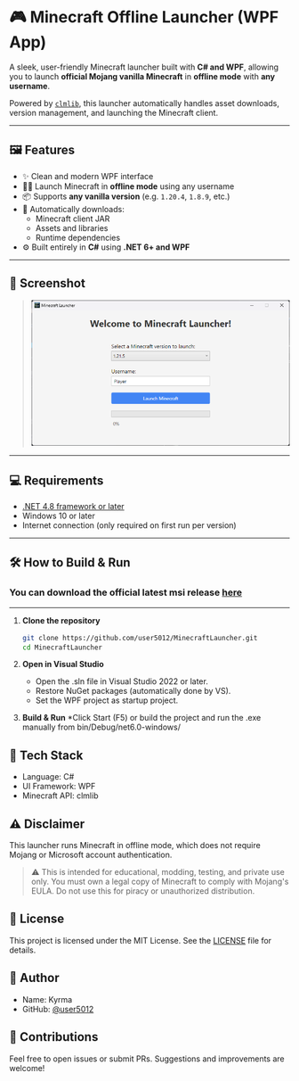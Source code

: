# 🎮 Minecraft Offline Launcher (WPF App)

A sleek, user-friendly Minecraft launcher built with **C# and WPF**, allowing you to launch **official Mojang vanilla Minecraft** in **offline mode** with **any username**.

Powered by [`clmlib`](https://github.com/CmlLib/CmlLib.Core), this launcher automatically handles asset downloads, version management, and launching the Minecraft client.

---

## 🖼️ Features

- ✨ Clean and modern WPF interface
- 🧑‍💻 Launch Minecraft in **offline mode** using any username
- 📦 Supports **any vanilla version** (e.g. `1.20.4`, `1.8.9`, etc.)
- 🔄 Automatically downloads:
  - Minecraft client JAR
  - Assets and libraries
  - Runtime dependencies
- ⚙️ Built entirely in **C#** using **.NET 6+ and WPF**

---

## 📸 Screenshot

> *![Launcher screenshot](./MinecraftLauncher/Assets/Screenshot.png)*

---

## 💻 Requirements

- [.NET 4.8 framework or later](https://dotnet.microsoft.com/en-us/download/dotnet-framework)
- Windows 10 or later
- Internet connection (only required on first run per version)

---

## 🛠️ How to Build & Run

### You can download the official latest msi release [here](https://github.com/user5012/MinecraftLauncher/releases/download/1.0.0/Minecraft.Launcher.Setup.msi)
---

1. **Clone the repository**

   ```bash
   git clone https://github.com/user5012/MinecraftLauncher.git
   cd MinecraftLauncher

2. **Open in Visual Studio**
   * Open the .sln file in Visual Studio 2022 or later.
   * Restore NuGet packages (automatically done by VS).
   * Set the WPF project as startup project.

3. **Build & Run**
   *Click Start (F5) or build the project and run the .exe manually from bin/Debug/net6.0-windows/

## 🧰 Tech Stack
  * Language: C#
  * UI Framework: WPF
  * Minecraft API: clmlib

## ⚠️ Disclaimer
This launcher runs Minecraft in offline mode, which does not require Mojang or Microsoft account authentication.

> ⚠️ This is intended for educational, modding, testing, and private use only.
> You must own a legal copy of Minecraft to comply with Mojang's EULA.
> Do not use this for piracy or unauthorized distribution.

## 📄 License
This project is licensed under the MIT License. See the [LICENSE](LICENSE) file for details.

## 🙋 Author
* Name: Kyrma
* GitHub: [@user5012](https://github.com/user5012)

## 🤝 Contributions
Feel free to open issues or submit PRs. Suggestions and improvements are welcome!
